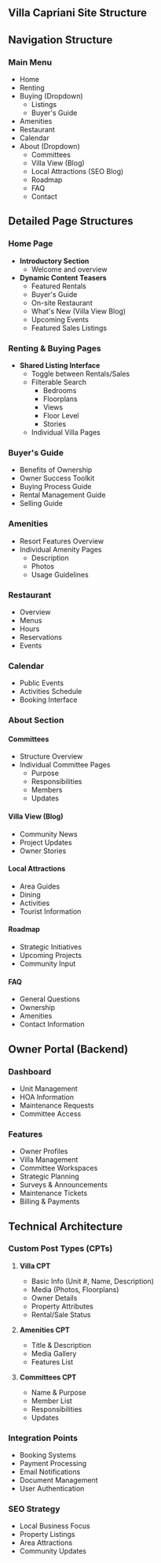 ## Villa Capriani Site Structure

## Navigation Structure

### Main Menu
- Home
- Renting
- Buying (Dropdown)
  - Listings
  - Buyer's Guide
- Amenities
- Restaurant
- Calendar
- About (Dropdown)
  - Committees
  - Villa View (Blog)
  - Local Attractions (SEO Blog)
  - Roadmap
  - FAQ
  - Contact

## Detailed Page Structures

### Home Page
- **Introductory Section**
  - Welcome and overview
- **Dynamic Content Teasers**
  - Featured Rentals
  - Buyer's Guide
  - On-site Restaurant
  - What's New (Villa View Blog)
  - Upcoming Events
  - Featured Sales Listings

### Renting & Buying Pages
- **Shared Listing Interface**
  - Toggle between Rentals/Sales
  - Filterable Search
    - Bedrooms
    - Floorplans
    - Views
    - Floor Level
    - Stories
  - Individual Villa Pages

### Buyer's Guide
- Benefits of Ownership
- Owner Success Toolkit
- Buying Process Guide
- Rental Management Guide
- Selling Guide

### Amenities
- Resort Features Overview
- Individual Amenity Pages
  - Description
  - Photos
  - Usage Guidelines

### Restaurant
- Overview
- Menus
- Hours
- Reservations
- Events

### Calendar
- Public Events
- Activities Schedule
- Booking Interface

### About Section

#### Committees
- Structure Overview
- Individual Committee Pages
  - Purpose
  - Responsibilities
  - Members
  - Updates

#### Villa View (Blog)
- Community News
- Project Updates
- Owner Stories

#### Local Attractions
- Area Guides
- Dining
- Activities
- Tourist Information

#### Roadmap
- Strategic Initiatives
- Upcoming Projects
- Community Input

#### FAQ
- General Questions
- Ownership
- Amenities
- Contact Information

## Owner Portal (Backend)

### Dashboard
- Unit Management
- HOA Information
- Maintenance Requests
- Committee Access

### Features
- Owner Profiles
- Villa Management
- Committee Workspaces
- Strategic Planning
- Surveys & Announcements
- Maintenance Tickets
- Billing & Payments

## Technical Architecture

### Custom Post Types (CPTs)

1. **Villa CPT**
   - Basic Info (Unit #, Name, Description)
   - Media (Photos, Floorplans)
   - Owner Details
   - Property Attributes
   - Rental/Sale Status

2. **Amenities CPT**
   - Title & Description
   - Media Gallery
   - Features List

3. **Committees CPT**
   - Name & Purpose
   - Member List
   - Responsibilities
   - Updates

### Integration Points
- Booking Systems
- Payment Processing
- Email Notifications
- Document Management
- User Authentication

### SEO Strategy
- Local Business Focus
- Property Listings
- Area Attractions
- Community Updates
